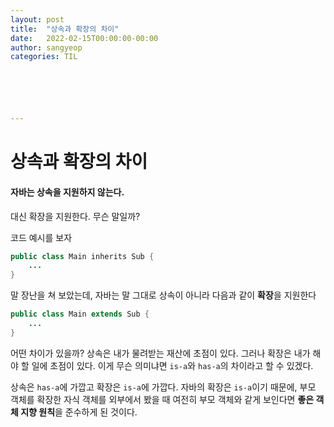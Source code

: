```yaml
---
layout: post
title:  "상속과 확장의 차이"
date:   2022-02-15T00:00:00-00:00
author: sangyeop
categories: TIL






---
```


# 



# 상속과 확장의 차이

#### 자바는 상속을 지원하지 않는다.

대신 확장을 지원한다. 무슨 말일까?

코드 예시를 보자

```java
public class Main inherits Sub {
	...
}
```

말 장난을 쳐 보았는데, 자바는 말 그대로 상속이 아니라 다음과 같이 **확장**을 지원한다

```java
public class Main extends Sub {
	...
}
```

어떤 차이가 있을까? 상속은 내가 물려받는 재산에 초점이 있다. 그러나 확장은 내가 해야 할 일에 초점이 있다. 이게 무슨 의미냐면 `is-a`와 `has-a`의 차이라고 할 수 있겠다.

상속은 `has-a`에 가깝고 확장은 `is-a`에 가깝다. 자바의 확장은 `is-a`이기 때문에, 부모 객체를 확장한 자식 객체를 외부에서 봤을 때 여전히 부모 객체와 같게 보인다면 **좋은 객체 지향 원칙**을 준수하게 된 것이다.